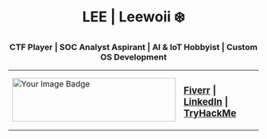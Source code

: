 <h1 align="center">LEE | Leewoii ❄️</h1>

<h3 align="center">CTF Player | SOC Analyst Aspirant | AI & IoT Hobbyist | Custom OS Development</h3>

<table align="center">
  <tr>
    <td>
      <img src="https://tryhackme-badges.s3.amazonaws.com/Fr05tyy.png" alt="Your Image Badge" width="329" height="88" style="border:none;" />
    </td>
    <td>
      <h3>
        <a href="https://www.fiverr.com/s/DB389zA">Fiverr</a> | 
        <a href="https://www.linkedin.com/in/leeroicayetano">LinkedIn</a> | 
        <a href="https://tryhackme.com/p/Fr05tyy">TryHackMe</a>
      </h3>
    </td>
  </tr>
</table>
